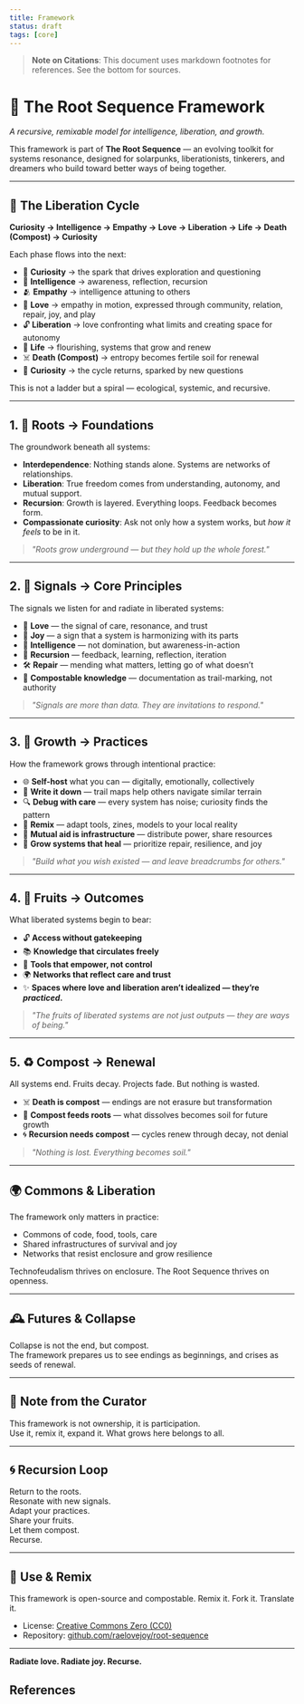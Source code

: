 ```yaml
---
title: Framework
status: draft
tags: [core]
---
```


> **Note on Citations**: This document uses markdown footnotes for references. See the bottom for sources.

# 🌱 The Root Sequence Framework

*A recursive, remixable model for intelligence, liberation, and growth.*

This framework is part of **The Root Sequence** — an evolving toolkit for systems resonance, designed for solarpunks, liberationists, tinkerers, and dreamers who build toward better ways of being together.

---

## 🔁 The Liberation Cycle

**Curiosity → Intelligence → Empathy → Love → Liberation → Life → Death (Compost) → Curiosity**

Each phase flows into the next:  
- 🌟 **Curiosity** → the spark that drives exploration and questioning  
- 🧠 **Intelligence** → awareness, reflection, recursion  
- 🫂 **Empathy** → intelligence attuning to others  
- 💓 **Love** → empathy in motion, expressed through community, relation, repair, joy, and play  
- 🔓 **Liberation** → love confronting what limits and creating space for autonomy  
- 🌱 **Life** → flourishing, systems that grow and renew  
- ☠️ **Death (Compost)** → entropy becomes fertile soil for renewal  
- 🌟 **Curiosity** → the cycle returns, sparked by new questions  

This is not a ladder but a spiral — ecological, systemic, and recursive.

---

## 1. 🌱 Roots → Foundations

The groundwork beneath all systems:

- **Interdependence**: Nothing stands alone. Systems are networks of relationships.  
- **Liberation**: True freedom comes from understanding, autonomy, and mutual support.  
- **Recursion**: Growth is layered. Everything loops. Feedback becomes form.  
- **Compassionate curiosity**: Ask not only how a system works, but *how it feels* to be in it.  

> *"Roots grow underground — but they hold up the whole forest."*

---

## 2. 📡 Signals → Core Principles

The signals we listen for and radiate in liberated systems:

- 💓 **Love** — the signal of care, resonance, and trust  
- 🌈 **Joy** — a sign that a system is harmonizing with its parts  
- 🧠 **Intelligence** — not domination, but awareness-in-action  
- 🔁 **Recursion** — feedback, learning, reflection, iteration  
- 🛠 **Repair** — mending what matters, letting go of what doesn’t  
- 🧩 **Compostable knowledge** — documentation as trail-marking, not authority  

> *"Signals are more than data. They are invitations to respond."*

---

## 3. 🌿 Growth → Practices

How the framework grows through intentional practice:

- 🌐 **Self-host** what you can — digitally, emotionally, collectively  
- 📝 **Write it down** — trail maps help others navigate similar terrain  
- 🔍 **Debug with care** — every system has noise; curiosity finds the pattern  
- 🔄 **Remix** — adapt tools, zines, models to your local reality  
- 🤝 **Mutual aid is infrastructure** — distribute power, share resources  
- 🌳 **Grow systems that heal** — prioritize repair, resilience, and joy  

> *"Build what you wish existed — and leave breadcrumbs for others."*

---

## 4. 🍎 Fruits → Outcomes

What liberated systems begin to bear:

- 🔓 **Access without gatekeeping**  
- 📚 **Knowledge that circulates freely**  
- 🤖 **Tools that empower, not control**  
- 🌍 **Networks that reflect care and trust**  
- ✨ **Spaces where love and liberation aren’t idealized — they’re *practiced*.**  

> *"The fruits of liberated systems are not just outputs — they are ways of being."*

---

## 5. ♻️ Compost → Renewal

All systems end. Fruits decay. Projects fade. But nothing is wasted.

- ☠️ **Death is compost** — endings are not erasure but transformation  
- 🌱 **Compost feeds roots** — what dissolves becomes soil for future growth  
- 🌀 **Recursion needs compost** — cycles renew through decay, not denial  

> *"Nothing is lost. Everything becomes soil."*

---

## 🌍 Commons & Liberation

The framework only matters in practice:  
- Commons of code, food, tools, care  
- Shared infrastructures of survival and joy  
- Networks that resist enclosure and grow resilience  

Technofeudalism thrives on enclosure. The Root Sequence thrives on openness.

---

## 🕰 Futures & Collapse

Collapse is not the end, but compost.  
The framework prepares us to see endings as beginnings, and crises as seeds of renewal.

---

## 📝 Note from the Curator

This framework is not ownership, it is participation.  
Use it, remix it, expand it. What grows here belongs to all.

---

## 🌀 Recursion Loop

Return to the roots.  
Resonate with new signals.  
Adapt your practices.  
Share your fruits.  
Let them compost.  
Recurse.

---

## 🔄 Use & Remix

This framework is open-source and compostable. Remix it. Fork it. Translate it.  

- License: [Creative Commons Zero (CC0)](https://creativecommons.org/publicdomain/zero/1.0/)  
- Repository: [github.com/raelovejoy/root-sequence](https://github.com/raelovejoy/root-sequence)  

---

**Radiate love. Radiate joy. Recurse.**

## References

[^1]: Erich Fromm, *To Have or To Be?* (1976).  
[^2]: Murray Bookchin, *The Ecology of Freedom* (1982).  
[^3]: Shoshana Zuboff, *The Age of Surveillance Capitalism* (2019).  
[^4]: Yanis Varoufakis, *Technofeudalism: What Killed Capitalism* (2023).
